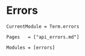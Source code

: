 # Errors
```@meta
CurrentModule = Term.errors
```


```@index
Pages   = ["api_errors.md"]
```



```@autodocs
Modules = [errors]
```